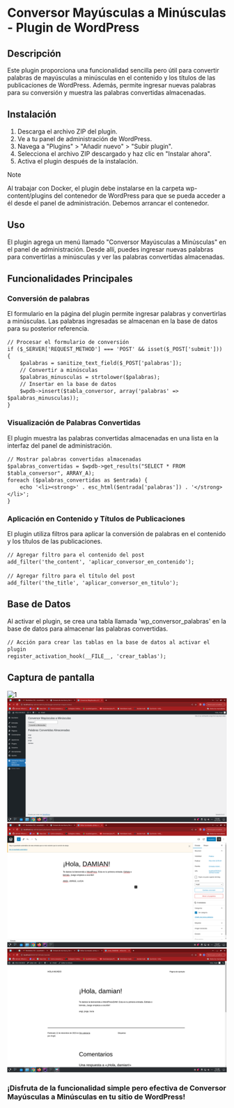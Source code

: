 # Conversor Mayúsculas a Minúsculas - Plugin de WordPress

## Descripción
Este plugin proporciona una funcionalidad sencilla pero útil para convertir palabras 
de mayúsculas a minúsculas en el contenido y los títulos de las publicaciones de WordPress. Además, permite ingresar nuevas palabras para su conversión y muestra las palabras convertidas almacenadas.

## Instalación
1. Descarga el archivo ZIP del plugin.
2. Ve a tu panel de administración de WordPress.
3. Navega a "Plugins" > "Añadir nuevo" > "Subir plugin".
4. Selecciona el archivo ZIP descargado y haz clic en "Instalar ahora".
5. Activa el plugin después de la instalación.

> [!NOTE]
> Al trabajar con Docker, el plugin debe instalarse en la carpeta wp-content/plugins del contenedor de WordPress
> para que se pueda acceder a él desde el panel de administración. Debemos arrancar el contenedor.

## Uso
El plugin agrega un menú llamado "Conversor Mayúsculas a Minúsculas" en el panel de 
administración. Desde allí, puedes ingresar nuevas palabras para convertirlas a minúsculas 
y ver las palabras convertidas almacenadas.

## Funcionalidades Principales
### Conversión de palabras
El formulario en la página del plugin permite ingresar palabras y convertirlas a minúsculas.
Las palabras ingresadas se almacenan en la base de datos para su posterior referencia.
```
// Procesar el formulario de conversión
if ($_SERVER['REQUEST_METHOD'] === 'POST' && isset($_POST['submit'])) {
    $palabras = sanitize_text_field($_POST['palabras']);
    // Convertir a minúsculas
    $palabras_minusculas = strtolower($palabras);
    // Insertar en la base de datos
    $wpdb->insert($tabla_conversor, array('palabras' => $palabras_minusculas));
}
```
### Visualización de Palabras Convertidas
El plugin muestra las palabras convertidas almacenadas en una lista en la interfaz del 
panel de administración.
```
// Mostrar palabras convertidas almacenadas
$palabras_convertidas = $wpdb->get_results("SELECT * FROM $tabla_conversor", ARRAY_A);
foreach ($palabras_convertidas as $entrada) {
    echo '<li><strong>' . esc_html($entrada['palabras']) . '</strong></li>';
}
```

### Aplicación en Contenido y Títulos de Publicaciones
El plugin utiliza filtros para aplicar la conversión de palabras en el contenido y los 
títulos de las publicaciones.
```
// Agregar filtro para el contenido del post
add_filter('the_content', 'aplicar_conversor_en_contenido');

// Agregar filtro para el título del post
add_filter('the_title', 'aplicar_conversor_en_titulo');
```

## Base de Datos
Al activar el plugin, se crea una tabla llamada 'wp_conversor_palabras' en la base de 
datos para almacenar las palabras convertidas.
```
// Acción para crear las tablas en la base de datos al activar el plugin
register_activation_hook(__FILE__, 'crear_tablas');
```

## Captura de pantalla
![1](Captura1)
![2](Captura2.png)
![3](Captura3.png)
![4](Captura4.png)

### ¡Disfruta de la funcionalidad simple pero efectiva de Conversor Mayúsculas a Minúsculas en tu sitio de WordPress!